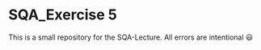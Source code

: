 # SQA_Exercise 5

This is a small repository for the SQA-Lecture.
All errors are intentional :smiley:
